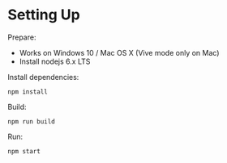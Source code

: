# Setting Up

Prepare:
- Works on Windows 10 / Mac OS X (Vive mode only on Mac)
- Install nodejs 6.x LTS

Install dependencies:

    npm install

Build:

    npm run build

Run:

    npm start